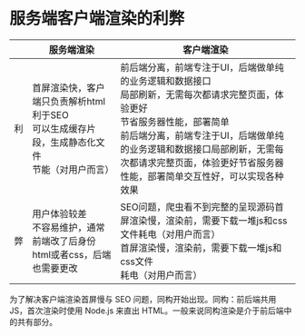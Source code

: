 # 服务端客户端渲染的利弊

|      | 服务端渲染                                                   | 客户端渲染                                                   |
| ---- | ------------------------------------------------------------ | ------------------------------------------------------------ |
| 利   | 首屏渲染快，客户端只负责解析html<br />利于SEO<br />可以生成缓存片段，生成静态化文件<br />节能（对用户而言） | 前后端分离，前端专注于UI，后端做单纯的业务逻辑和数据接口<br />局部刷新，无需每次都请求完整页面，体验更好<br />节省服务器性能，部署简单<br />前后端分离，前端专注于UI，后端做单纯的业务逻辑和数据接口局部刷新，无需每次都请求完整页面，体验更好节省服务器性能，部署简单交互性好，可以实现各种效果 |
| 弊   | 用户体验较差<br />不容易维护，通常前端改了后身份html或者css，后端也需要更改 | SEO问题，爬虫看不到完整的呈现源码首屏渲染慢，渲染前，需要下载一堆js和css文件耗电（对用户而言）<br />首屏渲染慢，渲染前，需要下载一堆js和css文件<br />耗电（对用户而言） |



为了解决客户端渲染首屏慢与 SEO 问题，同构开始出现。同构：前后端共用 JS，首次渲染时使用 Node.js 来直出 HTML。一般来说同构渲染是介于前后端中的共有部分。